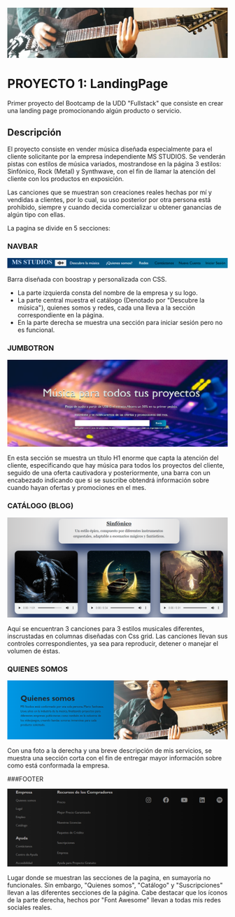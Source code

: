 ![](readmeimg/guitarra.jpg)

# PROYECTO 1: LandingPage

Primer proyecto del Bootcamp de la UDD "Fullstack" que consiste en crear una landing page promocionando algún producto o servicio.

## Descripción

El proyecto consiste en vender música diseñada especialmente para el cliente solicitante por la empresa independiente MS STUDIOS. Se venderán pistas con estilos de música variados, mostrandose en la página 3 estilos: Sinfónico, Rock (Metal) y Synthwave, con el fin de llamar la atención del cliente con los productos en exposición.

Las canciones que se muestran son creaciones reales hechas por mí y vendidas a clientes, por lo cual, su uso posterior  por otra persona está prohibido, siempre y cuando decida comercializar u obtener ganancias de algún tipo con ellas.

La pagina se divide en 5 secciones:

### NAVBAR

![](readmeimg/navbar.png)

Barra diseñada con boostrap y personalizada con CSS. 
- La parte izquierda consta del nombre de la empresa y su logo.
- La parte central muestra el catálogo (Denotado por "Descubre la música"), quienes somos y redes, cada una lleva a la sección correspondiente en la página.
- En la parte derecha se muestra una sección para iniciar sesión pero no es funcional.

### JUMBOTRON

![](readmeimg/jumbotron.png)

En esta sección se muestra un título H1 enorme que capta la atención del cliente, especificando que hay música para todos los proyectos del cliente, seguido de una oferta cautivadora y posteriormente, una barra con un encabezado indicando que si se suscribe obtendrá información sobre cuando hayan ofertas y promociones en el mes.

### CATÁLOGO (BLOG)

![](readmeimg/catalogo.png)

Aquí se encuentran 3 canciones para 3 estilos musicales diferentes, inscrustadas en columnas diseñadas con Css grid. Las canciones llevan sus controles correspondientes, ya sea para reproducir, detener o manejar el volumen de éstas.

### QUIENES SOMOS

![](readmeimg/quienessomos.png)

Con una foto a la derecha y una breve descripción de mis servicios, se muestra una sección corta con el fin de entregar mayor información sobre como está conformada la empresa.

###FOOTER

![](readmeimg/footer.png)

Lugar donde se muestran las secciones de la pagina, en sumayoría no funcionales.
Sin embargo, "Quienes somos", "Catálogo" y "Suscripciones" llevan a las diferentes secciones de la página.
Cabe destacar que los íconos de la parte derecha, hechos por "Font Awesome" llevan a todas mis redes sociales reales.
